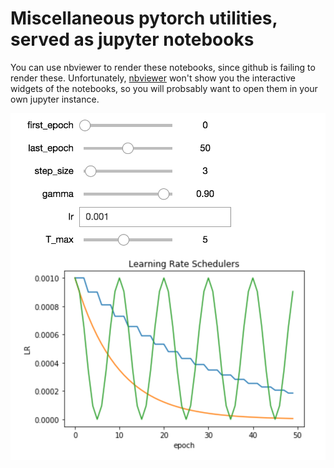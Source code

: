 # Miscellaneous pytorch utilities, served as jupyter notebooks 

You can use nbviewer to render these notebooks, since github is failing to render these.
Unfortunately, [nbviewer](https://nbviewer.jupyter.org/) won't show you the interactive widgets of the notebooks, so you
will probsably want to open them in your own jupyter instance.

<img src="./images/interactive_lr_scheduler.png" />
